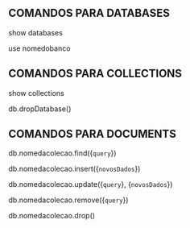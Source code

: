## COMANDOS PARA DATABASES
show databases

use nomedobanco

## COMANDOS PARA COLLECTIONS

show collections

db.dropDatabase()

## COMANDOS PARA DOCUMENTS

db.nomedacolecao.find({`query`})

db.nomedacolecao.insert({`novosDados`})

db.nomedacolecao.update({`query`}, {`novosDados`})

db.nomedacolecao.remove({`query`})

db.nomedacolecao.drop()
